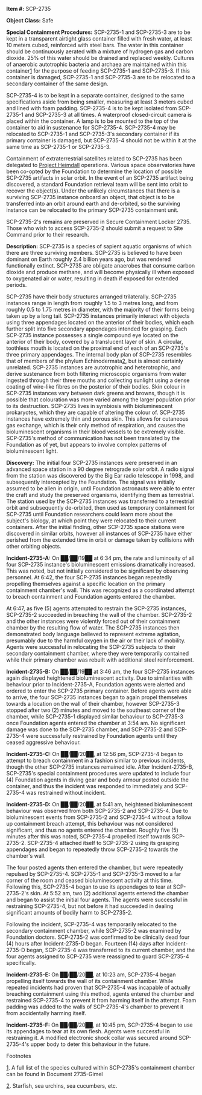 **Item #:** SCP-2735

**Object Class:** Safe

**Special Containment Procedures:** SCP-2735-1 and SCP-2735-3 are to be kept in a transparent airtight glass container filled with fresh water, at least 10 meters cubed, reinforced with steel bars. The water in this container should be continuously aerated with a mixture of hydrogen gas and carbon dioxide. 25% of this water should be drained and replaced weekly. Cultures of anaerobic autotrophic bacteria and archaea are maintained within this container[1](javascript:;) for the purpose of feeding SCP-2735-1 and SCP-2735-3. If this container is damaged, SCP-2735-1 and SCP-2735-3 are to be relocated to a secondary container of the same design.

SCP-2735-4 is to be kept in a separate container, designed to the same specifications aside from being smaller, measuring at least 3 meters cubed and lined with foam padding. SCP-2735-4 is to be kept isolated from SCP-2735-1 and SCP-2735-3 at all times. A waterproof closed-circuit camera is placed within the container. A lamp is to be mounted to the top of the container to aid in sustenance for SCP-2735-4. SCP-2735-4 may be relocated to SCP-2735-1 and SCP-2735-3's secondary container if its primary container is damaged, but SCP-2735-4 should not be within it at the same time as SCP-2735-1 or SCP-2735-3.

Containment of extraterrestrial satellites related to SCP-2735 has been delegated to [Project Heimdall](http://www.scp-wiki.net/project-heimdall) operations. Various space observatories have been co-opted by the Foundation to determine the location of possible SCP-2735 artifacts in solar orbit. In the event of an SCP-2735 artifact being discovered, a standard Foundation retrieval team will be sent into orbit to recover the object(s). Under the unlikely circumstances that there is a surviving SCP-2735 instance onboard an object, that object is to be transferred into an orbit around earth and de-orbited, so the surviving instance can be relocated to the primary SCP-2735 containment unit.

SCP-2735-2's remains are preserved in Secure Containment Locker 2735. Those who wish to access SCP-2735-2 should submit a request to Site Command prior to their research.

**Description:** SCP-2735 is a species of sapient aquatic organisms of which there are three surviving members. SCP-2735 is believed to have been dominant on Earth roughly 2.4 billion years ago, but was rendered functionally extinct. SCP-2735 are obligate anaerobes that consume carbon dioxide and produce methane, and will become physically ill when exposed to oxygenated air or water, resulting in death if exposed for extended periods.

SCP-2735 have their body structures arranged trilaterally. SCP-2735 instances range in length from roughly 1.5 to 3 metres long, and from roughly 0.5 to 1.75 metres in diameter, with the majority of their forms being taken up by a long tail. SCP-2735 instances primarily interact with objects using three appendages located on the anterior of their bodies, which each further split into five secondary appendages intended for grasping. Each SCP-2735 instance possesses a single compound eye located on the anterior of their body, covered by a translucent layer of skin. A circular, toothless mouth is located on the proximal end of each of an SCP-2735's three primary appendages. The internal body plan of SCP-2735 resembles that of members of the phylum Echinodermata[2](javascript:;), but is almost certainly unrelated. SCP-2735 instances are autotrophic and heterotrophic, and derive sustenance from both filtering microscopic organisms from water ingested through their three mouths and collecting sunlight using a dense coating of wire-like fibres on the posterior of their bodies. Skin colour in SCP-2735 instances vary between dark greens and browns, though it is possible that colouration was more varied among the larger population prior to its destruction. SCP-2735 lives in symbiosis with bioluminescent prokaryotes, which they are capable of altering the colour of. SCP-2735 instances have extremely thin and porous skin. This allows for cutaneous gas exchange, which is their only method of respiration, and causes the bioluminescent organisms in their blood vessels to be extremely visible. SCP-2735's method of communication has not been translated by the Foundation as of yet, but appears to involve complex patterns of bioluminescent light.

**Discovery:** The initial four SCP-2735 instances were preserved in an advanced space station in a 90 degree retrograde solar orbit. A radio signal from the station was discovered by the Big Ear radio telescope in 1998, and subsequently intercepted by the Foundation. The signal was initially assumed to be alien in origin, until Foundation astronauts were able to enter the craft and study the preserved organisms, identifying them as terrestrial. The station used by the SCP-2735 instances was transferred to a terrestrial orbit and subsequently de-orbited, then used as temporary containment for SCP-2735 until Foundation researchers could learn more about the subject's biology, at which point they were relocated to their current containers. After the initial finding, other SCP-2735 space stations were discovered in similar orbits, however all instances of SCP-2735 have either perished from the extended time in orbit or damage taken by collisions with other orbiting objects.

**Incident-2735-A:** On ██/██/19██ at 6:34 pm, the rate and luminosity of all four SCP-2735 instance's bioluminescent emissions dramatically increased. This was noted, but not initially considered to be significant by observing personnel. At 6:42, the four SCP-2735 instances began repeatedly propelling themselves against a specific location on the primary containment chamber's wall. This was recognized as a coordinated attempt to breach containment and Foundation agents entered the chamber.

At 6:47, as five (5) agents attempted to restrain the SCP-2735 instances, SCP-2735-2 succeeded in breaching the wall of the chamber. SCP-2735-2 and the other instances were violently forced out of their containment chamber by the resulting flow of water. The SCP-2735 instances then demonstrated body language believed to represent extreme agitation, presumably due to the harmful oxygen in the air or their lack of mobility. Agents were successful in relocating the SCP-2735 subjects to their secondary containment chamber, where they were temporarily contained while their primary chamber was rebuilt with additional steel reinforcement.

**Incident-2735-B:** On ██/██/19██ at 3:46 am, the four SCP-2735 instances again displayed heightened bioluminescent activity. Due to similarities with behaviour prior to Incident-2735-A, Foundation agents were alerted and ordered to enter the SCP-2735 primary container. Before agents were able to arrive, the four SCP-2735 instances began to again propel themselves towards a location on the wall of their chamber, however SCP-2735-3 stopped after two (2) minutes and moved to the southeast corner of the chamber, while SCP-2735-1 displayed similar behaviour to SCP-2735-3 once Foundation agents entered the chamber at 3:54 am. No significant damage was done to the SCP-2735 chamber, and SCP-2735-2 and SCP-2735-4 were successfully restrained by Foundation agents until they ceased aggressive behaviour.

**Incident-2735-C:** On ██/██/20██, at 12:56 pm, SCP-2735-4 began to attempt to breach containment in a fashion similar to previous incidents, though the other SCP-2735 instances remained idle. After Incident-2735-B, SCP-2735's special containment procedures were updated to include four (4) Foundation agents in diving gear and body armour posted outside the container, and thus the incident was responded to immediately and SCP-2735-4 was restrained without incident.

**Incident-2735-D:** On ██/██/20██, at 5:41 am, heightened bioluminescent behaviour was observed from both SCP-2735-2 and SCP-2735-4. Due to bioluminescent events from SCP-2735-2 and SCP-2735-4 without a follow up containment breach attempt, this behaviour was not considered significant, and thus no agents entered the chamber. Roughly five (5) minutes after this was noted, SCP-2735-4 propelled itself towards SCP-2735-2. SCP-2735-4 attached itself to SCP-2735-2 using its grasping appendages and began to repeatedly throw SCP-2735-2 towards the chamber's wall.

The four posted agents then entered the chamber, but were repeatedly repulsed by SCP-2735-4. SCP-2735-1 and SCP-2735-3 moved to a far corner of the room and ceased bioluminescent activity at this time. Following this, SCP-2735-4 began to use its appendages to tear at SCP-2735-2's skin. At 5:52 am, two (2) additional agents entered the chamber and began to assist the initial four agents. The agents were successful in restraining SCP-2735-4, but not before it had succeeded in dealing significant amounts of bodily harm to SCP-2735-2.

Following the incident, SCP-2735-4 was temporarily relocated to the secondary containment chamber, while SCP-2735-2 was examined by Foundation doctors. SCP-2735-2 was confirmed to be clinically dead four (4) hours after Incident-2735-D began. Fourteen (14) days after Incident-2735-D began, SCP-2735-4 was transferred to its current chamber, and the four agents assigned to SCP-2735 were reassigned to guard SCP-2735-4 specifically.

**Incident-2735-E:** On ██/██/20██, at 10:23 am, SCP-2735-4 began propelling itself towards the wall of its containment chamber. While repeated incidents had proven that SCP-2735-4 was incapable of actually breaching containment using this method, agents entered the chamber and restrained SCP-2735-4 to prevent it from harming itself in the attempt. Foam padding was added to the walls of SCP-2735-4's chamber to prevent it from accidentally harming itself.

**Incident-2735-F:** On ██/██/20██, at 10:45 pm, SCP-2735-4 began to use its appendages to tear at its own flesh. Agents were successful in restraining it. A modified electronic shock collar was secured around SCP-2735-4's upper body to deter this behaviour in the future.

Footnotes

[1](javascript:;). A full list of the species cultured within SCP-2735's containment chamber can be found in Document 2735-Gimel

[2](javascript:;). Starfish, sea urchins, sea cucumbers, etc.